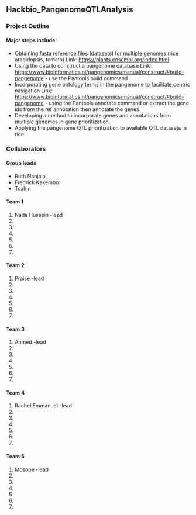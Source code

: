 ## Hackbio_PangenomeQTLAnalysis
### Project Outline
#### **Major steps include:**
* Obtaining fasta reference files (datasets) for multiple genomes (rice arabidopsis, tomato)
Link: https://plants.ensembl.org/index.html
* Using the data to construct a pangenome database
Link: https://www.bioinformatics.nl/pangenomics/manual/construct/#build-pangenome - use the Pantools build command
* Incorporating gene ontology terms in the pangenome to facilitate centric navigation
Link: https://www.bioinformatics.nl/pangenomics/manual/construct/#build-pangenome - using the Pantools annotate command or extract the gene ids from the ref annotation then annotate the genes.
* Developing a method to incorporate genes and annotations from multiple genomes in gene prioritization.
* Applying the pangenome QTL prioritization to available QTL datasets in rice

### Collaborators
#### Group leads
* Ruth Nanjala
* Fredrick Kakembo
* Toxhin

#### Team 1     
1. Nada Hussein -lead
2.
3.
4.
5.
6.
7.

#### Team 2
1. Praise -lead
2.
3.
4.
5.
6.
7.

#### Team 3
1. Ahmed -lead
2.
3.
4.
5.
6.
7.

#### Team 4
1. Rachel Emmanuel -lead
2.
3.
4.
5.
6.
7.
#### Team 5
1. Mosope -lead
2.
3.
4.
5.
6.
7.


